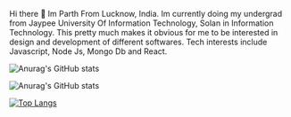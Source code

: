 Hi there 👋
Im Parth From Lucknow, India. Im currently doing my undergrad from Jaypee University Of Information Technology, Solan in Information Technology. This pretty much makes it obvious for me to be interested in design and development of different softwares.
Tech interests include Javascript, Node Js, Mongo Db and React.


![Anurag's GitHub stats](https://github-readme-stats.vercel.app/api?username=parth-khare&hide=contribs,prs)

![Anurag's GitHub stats](https://github-readme-stats.vercel.app/api?username=parth-khare&theme=codeSTACKr&show_icons=true)


[![Top Langs](https://github-readme-stats.vercel.app/api/top-langs/?username=parth-khare)](https://github.com/anuraghazra/github-readme-stats)

